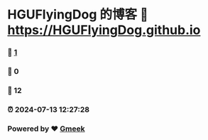# HGUFlyingDog 的博客 :link: https://HGUFlyingDog.github.io 
### :page_facing_up: [1](https://HGUFlyingDog.github.io/tag.html) 
### :speech_balloon: 0 
### :hibiscus: 12 
### :alarm_clock: 2024-07-13 12:27:28 
### Powered by :heart: [Gmeek](https://github.com/Meekdai/Gmeek)
